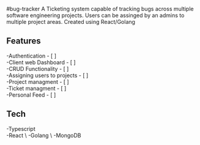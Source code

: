 #bug-tracker
A Ticketing system capable of tracking bugs across multiple software engineering projects. Users can be assinged by an admins to multiple project areas.
Created using React/Golang

## Features
-Authentication - [ ] \
-Client web Dashboard - [ ] \
-CRUD Functionality - [ ] \
  -Assigning users to projects - [ ] \
  -Project managment - [ ] \
  -Ticket managment - [ ] \
  -Personal Feed - [ ] 


## Tech 
-Typescript \
-React \ 
-Golang \ 
-MongoDB
